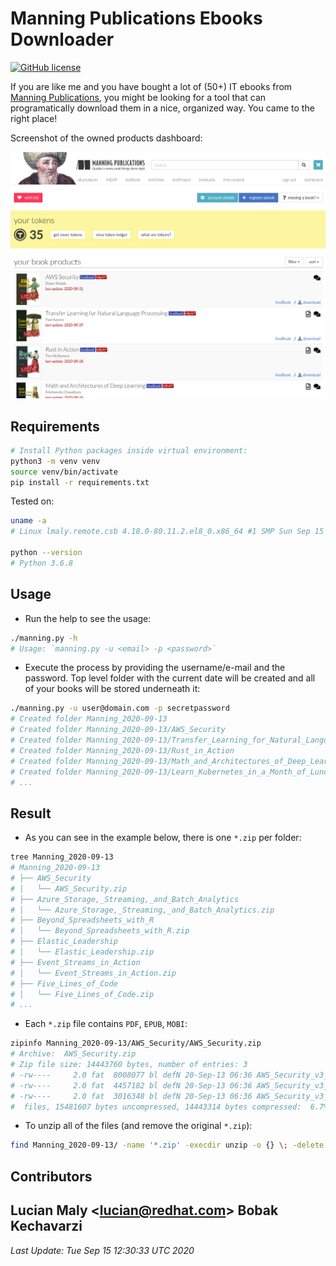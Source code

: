 # Manning Publications Ebooks Downloader

[![GitHub license](https://img.shields.io/github/license/luckylittle/Manning-Publications-Ebooks-Downloader.svg)](https://github.com/luckylittle/Manning-Publications-Ebooks-Downloader/blob/master/LICENSE)

If you are like me and you have bought a lot of (50+) IT ebooks from [Manning Publications](https://www.manning.com/), you might be looking for a tool that can programatically download them in a nice, organized way. You came to the right place!

Screenshot of the owned products dashboard:

![Dashboard](img/dashboard.png)

## Requirements

```bash
# Install Python packages inside virtual environment:
python3 -m venv venv
source venv/bin/activate
pip install -r requirements.txt
```

Tested on:

```bash
uname -a
# Linux lmaly.remote.csb 4.18.0-80.11.2.el8_0.x86_64 #1 SMP Sun Sep 15 11:24:21 UTC 2019 x86_64 x86_64 x86_64 GNU/Linux

python --version
# Python 3.6.8
```

## Usage

* Run the help to see the usage:

```bash
./manning.py -h
# Usage: `manning.py -u <email> -p <password>`
```

* Execute the process by providing the username/e-mail and the password. Top level folder with the current date will be created and all of your books will be stored underneath it:

```bash
./manning.py -u user@domain.com -p secretpassword
# Created folder Manning_2020-09-13
# Created folder Manning_2020-09-13/AWS_Security
# Created folder Manning_2020-09-13/Transfer_Learning_for_Natural_Language_Processing
# Created folder Manning_2020-09-13/Rust_in_Action
# Created folder Manning_2020-09-13/Math_and_Architectures_of_Deep_Learning
# Created folder Manning_2020-09-13/Learn_Kubernetes_in_a_Month_of_Lunches
# ...
```

## Result

* As you can see in the example below, there is one `*.zip` per folder:

```bash
tree Manning_2020-09-13
# Manning_2020-09-13
# ├── AWS_Security
# │   └── AWS_Security.zip
# ├── Azure_Storage,_Streaming,_and_Batch_Analytics
# │   └── Azure_Storage,_Streaming,_and_Batch_Analytics.zip
# ├── Beyond_Spreadsheets_with_R
# │   └── Beyond_Spreadsheets_with_R.zip
# ├── Elastic_Leadership
# │   └── Elastic_Leadership.zip
# ├── Event_Streams_in_Action
# │   └── Event_Streams_in_Action.zip
# ├── Five_Lines_of_Code
# │   └── Five_Lines_of_Code.zip
# ...
```

* Each `*.zip` file contains `PDF`, `EPUB`, `MOBI`:

```bash
zipinfo Manning_2020-09-13/AWS_Security/AWS_Security.zip
# Archive:  AWS_Security.zip
# Zip file size: 14443760 bytes, number of entries: 3
# -rw----     2.0 fat  8008077 bl defN 20-Sep-13 06:36 AWS_Security_v3_MEAP.pdf
# -rw----     2.0 fat  4457182 bl defN 20-Sep-13 06:36 AWS_Security_v3_MEAP.epub
# -rw----     2.0 fat  3016348 bl defN 20-Sep-13 06:36 AWS_Security_v3_MEAP.mobi
#  files, 15481607 bytes uncompressed, 14443314 bytes compressed:  6.7%
```

* To unzip all of the files (and remove the original `*.zip`):

```bash
find Manning_2020-09-13/ -name '*.zip' -execdir unzip -o {} \; -delete
```

## Contributors

Lucian Maly <<lucian@redhat.com>>
Bobak Kechavarzi
---

_Last Update: Tue Sep 15 12:30:33 UTC 2020_
